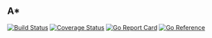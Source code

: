 ## A*

[![Build Status](https://github.com/wkhere/astar/workflows/Go/badge.svg?branch=master)](https://github.com/wkhere/astar/actions/workflows/go.yml)
[![Coverage Status](https://coveralls.io/repos/github/wkhere/astar/badge.svg?branch=master)](https://coveralls.io/github/wkhere/astar?branch=master)
[![Go Report Card](https://goreportcard.com/badge/github.com/wkhere/astar)](https://goreportcard.com/report/github.com/wkhere/astar)
[![Go Reference](https://pkg.go.dev/badge/github.com/wkhere/astar.svg)](https://pkg.go.dev/github.com/wkhere/astar)
